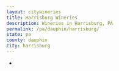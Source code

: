 ```yaml
---
layout: citywineries
title: Harrisburg Wineries
description: Wineries in Harrisburg, PA
permalink: /pa/dauphin/harrisburg/
state: pa
county: dauphin
city: harrisburg
---
```

-
